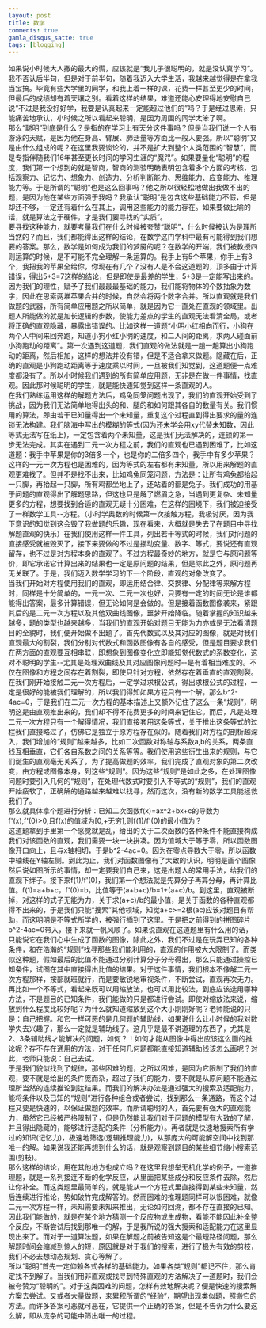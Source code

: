 ```yaml
---
layout: post
title: 数学
comments: true
gamla_disqus_satte: true
tags: [blogging]
---
```

如果说小时候大人撒的最大的慌，应该就是“我儿子很聪明的，就是没认真学习”。我不否认后半句，但是对于前半句，随着我迈入大学生活，我越来越觉得是在拿我当宝搞。毕竟有些大学里的同学，和我上着一样的课，花费一样甚至更少的时间，但最后的成绩却有着天壤之别。看着这样的结果，难道还能心安理得地安慰自己说“不过是我没好好学，我要是认真起来一定能超过他们的”吗？于是经过思索，只能痛苦地承认，小时候之所以看起来聪明，是因为周围的同学太笨了啊。<br>
那么“聪明”到底是什么？是指的在学习上有天分这件事吗？但是当我们说一个人有游泳的天赋，是因为他在身高、臂展、肺活量等方面比一般人要强。所以“聪明”又是由什么组成的呢？在这里我要谈论的，并不是扩大到整个人类范围的“智慧”，而是专指伴随我们16年甚至更长时间的学习生涯的“魔咒”。如果要量化“聪明”的程度，我们第一个想到的就是智商，智商的测验明确表明包含着多个方面的考核，包括观察力、记忆力、想象力、创造力、分析判断能力、思维能力、应变能力、推理能力等。于是所谓的“聪明”也是这么回事吗？他之所以很轻松地做出我做不出的题，是因为他在某些方面强于我吗？我承认“聪明”是包含这些基础能力不假，但是却还不够，一定还有着什么在其上，调用这些能力的能力存在。如果要做比喻的话，就是算法之于硬件，才是我们要寻找的“实质”。<br>
要寻找这种能力，就要考量我们在什么时候被夸赞“聪明”，什么时候被认为是理所当然的？而且，我们都能得出这样的结论，在数学这门学科中最有可能得到我们想要的答案。那么，数学是如何成为我们的梦魇的呢？在数学的开端，我们被教授四则运算的时候，是不可能不完全理解一条运算的。我手上有5个苹果，你手上有3个，我把我的苹果全给你，你现在有几个？没有人是不会这道题的，顶多由于计算错误，得出5+3=7这样的结论，但是即使是最差的学生，5+3是一定能写出来的。因为我们的理性，赋予了我们最最最基础的能力，我们能将物体的个数抽象为数字，因此在思索两堆苹果合并的时候，自然会将两个数字合并。所以直观就是我们做题的武器，所有简单应用题之所以简单，就是因为它一直处在直观的领域里。出题人所能做的就是加长逻辑的步数，使能力差点的学生的直观无法看清全局，或者将正确的直观隐藏，暴露出错误的。比如这样一道题“小明小红相向而行，小狗在两个人中间来回奔跑，知道小狗小红小明的速度，和二人间的距离，求两人碰面前小狗跑动的距离”。第一次遇到这道题，我们直观的做法就是一趟一趟算出小狗跑动的距离，然后相加，这样的想法并没有错，但是不适合拿来做题。隐藏在后，正确的直观是小狗跑动距离等于速度乘以时间，一旦被我们知觉到，这道题便一点难度都没有了。所以小时候我们遇到的所有简单应用题，无非是在做一件事情，找直观。因此那时候聪明的学生，就是能快速知觉到这样一条直观的人。<br>
在我们熟练运用这样的解题方法后，鸡兔同笼问题出现了，我们的直观开始受到了挑战，因为我们无法简单地得出头的和、腿的和如何跟其各自的数量有关。我们惯用的算法，即由若干已知量得出一个未知量，重复这个过程直到得出要求的量的连锁无法构建。我们脑海中写出的模糊的等式(因为还未学会用xy代替未知数，因此等式无法写在纸上)，一定包含着两个未知量，这是我们无法解决的，连锁的第一步无法完成。其实在遇到二元一次方程之前，我们的直观也已遇到困难了，比如这道题：我手中苹果是你的3倍多一个，也是你的二倍多四个，我手中有多少苹果？这样的一元一次方程也是困难的，因为等式的左右都有未知量，所以用来解题的直观更难找了。但并不是找不出来，比如鸡兔同笼问题，方法是：让所有鸡兔都抬起一只脚，再抬起一只脚，所有鸡都坐地上了，还站着的都是兔子。我们成功的用基于问题的直观得出了解题思路，但这也只是解了燃眉之急，当遇到更复杂、未知量更多的方程，想要找到合适的直观无疑十分困难，在这样的困境下，我们被迫接受了一样数学工具--方程。（小时学奥数的时候第一次接触方程，我极讨厌，因为我下意识的知觉到这会毁了我做题的乐趣，现在看来，大概就是失去了在题目中寻找解题直观的快乐）在我们使用这样一件工具，列出若干等式的时候，我们对问题的直接感受就被毁灭了，接下来要做的不过是挪动变量、数字、等式，要说还有直观留存，也不过是对方程本身的直观了。不过方程最奇妙的地方，就是它与原问题等价，即它承诺它计算出来的结果也一定是原问题的结果，但是除此之外，原问题再无关联了。于是，我们迈入数学学习的下一个阶段，直观的对象改变了。<br>
当我们开始对方程使用我们的直观，即运用结合律、交换律、分配律等来解方程时，同样是十分简单的，一元一次、二元一次也好，只要有一定的时间无论是谁都能得出答案，最多计算错误，但无论如何是会做的。但是接着函数图像袭来，紧跟其后的是二元一次方程以及其他双曲线图像，噩梦开始降临。随着掌握的知识越来越多，题的类型也越来越多，当我们的直观开始对题目无能为力亦或是无法看清题目的全貌时，我们便开始做不出题了。首先代数式以及其对应的图像，就是对我们直观最大的割裂，我们分别对代数式和函数图像有各自的感受，但是题目要求我们在两方面的直观要互相串联，即想象到图像变化立即能知觉代数式的系数变化，这对不聪明的学生--尤其是处理双曲线及其对应图像问题时--是有着相当难度的。不仅在图像和方程之间存在着割裂，即使只针对方程，依然存在着垂直的直观割裂。在我们刚开始接触二元一次方程后，一定学过求根公式，得出求根公式的过程，一定是很好的能被我们理解的，所以我们得知如果方程只有一个解，那么b^2-4ac=0，于是我们在二元一次方程的基本描述上又额外记住了这么一条“规则”，明明这是由直观推出来的，我们却不得不花费更多的时间来记住它。而后，凡是处理二元一次方程只有一个解得情况，我们直接套用这条等式，关于推出这条等式的过程我们直接略过了，仿佛它是独立于原方程存在似的。随着我们对方程的剖析越深入，我们增加的“规则”越来越多，比如二次函数对称轴与系数a,b的关系，两条直线互相垂直，它们各自系数之间的关系等等。我们使用这些衍生出来的规则，与它们诞生的直观毫无关系了，为了提高做题的效率，我们完成了直观对象的第二次改变，由方程或图像本身，到这些“规则”。因为这些“规则”是如此之多，在处理图像问题时要引入几何的“规则”，在处理代数式时要引入不等式的“规则”，我们的直观开始疲软了，正确解的通路越来越难以找寻，然而这次，没有新的数学工具能拯救我们了。<br>
那么就具体拿个题进行分析：已知二次函数f(x)=ax^2+bx+c的导数为f'(x),f'(0)>0,且f(x)的值域为[0,+无穷],则f(1)/f'(0)的最小值为？<br>
这道题拿到手里第一个感觉就是乱，给出的关于二次函数的各种条件不能直接构成我们对该函数的直观，我们需要一块一块拼凑。因为值域大于等于零，所以函数图像开口向上，且与x轴相切，于是b^2-4ac=0。因为在零点导数大于零，所以函数中轴线在Y轴左侧。到此为止，我们对函数图像有了大致的认识，明明是画个图像然后说如图所示的事情，却一定要我们自己来，这是出题人的常用手法，给我们的直观下绊子。接下来f(1)/f'(0)，我们第一个想法就是先算分子再算分母，再计算比值。f(1)=a+b+c，f'(0)=b，比值等于(a+b+c)/b=1+(a+c)/b。到这里，直观被断掉，对这样的式子无能为力，关于求(a+c)/b的最小值，是关于函数的各种直观都得不出来的，于是我们只能“搜索”其他领域，知觉a+c>=2根(ac)应该对题目有帮助，而这明明是不等式所学的，被强行插到了这里。于是把之前得到的拼图碎片b^2-4ac=0带入，接下来就一帆风顺了。如果说直观在这道题里有什么用的话，只能说它在我们心中生成了函数的图像，除此之外，我们不过是在玩弄已知的各种条件，和在浩瀚的“规则”找寻那些我们能利用的，直观的作用被大大限制了。而类似这种题，假如最后的比值不能通过分别计算分子分母得出，那么只能通过操控已知条件，试图在其中直接得出比值的结果。对于这件事情，我们根本不像解二元一次方程那样，按部就班就行，而是要敏锐地审视条件，不断尝试，直观再次无力。再比如一个不等式，看起来既可以用缩放法，也可以用比较法，到底应该选用哪种方法，不是题目的已知条件，我们能做的只是都进行尝试。即使对缩放法来说，缩放到什么程度比较好呢？为什么就知道缩放到这个大小刚刚好呢？老师能说的只是：自己把握。和它一样可恶的是几何题的辅助线，如果说什么让小时候的我对数学失去兴趣了，那么一定就是辅助线了。这几乎是最不讲道理的东西了，尤其是2、3条辅助线才能解决的问题，如何？！如何才能从图像中得出应该这么画的推论呢？存不存在通用的方法，对于任何几何题都能直接知道辅助线该怎么画呢？对此，老师只能说：自己去试。<br>
于是我们貌似找到了规律，那些困难的题，之所以困难，是因为它限制了我们的直观，要不就是给出的条件庞而杂，超过了我们的能力，要不就是从原问题不能通过理所当然的连续推论到达结果。而我们的解决办法是通过强大的搜索及适配能力，能将条件以及已知的“规则”进行各种组合或者尝试，找到那么一条通路，而这个过程又要是快速的，以保证做题的效率。而所谓聪明的人，首先要有强大的直观能力，虽然它已经被严格限制了，但是仍然能让我们对于问题的模型有大致的了解，并且得出隐藏的，能够进行适配的条件（分析能力）。再者就是快速地搜索所有学过的知识(记忆力)，极速地筛选(逻辑推理能力)，从那庞大的可能解空间中找到那唯一的解。如果说我还能再想到什么的话，就是观察到题目的某些细节缩小搜索范围(剪枝)。<br>
那么这样的结论，用在其他地方也成立吗？在这里我想举无机化学的例子，一道推理题，就是一系列接连不断的化学反应，从里面把某些成分和反应条件去除，然后让你补全。而这类题里最简单的，就是能从一个方程式里直接得到某些未知量，然后连续进行推论，势如破竹完成解答的。然而困难的推理题同样可以很困难，就像二元一次方程一样，未知需要未知来推出，无论如何回溯，都不存在直接的已知。因此我们能做的，就是在某个地方猜测一个反应物或生成物，看能不能因此补全整个反应，不断尝试后找到那唯一的解，于是我所说的强大搜索和适配能力在这里显现出来了。而对于一道算法题，如果在解题之前被告知这是个最短路径问题，那么解题时间会缩减到惊人的短，原因就是对于我们的搜索，进行了极为有效的剪枝，我们不必去想动态规划、贪心等解了。<br>
所以“聪明”首先一定仰赖各式各样的基础能力，如果各类“规则”都记不住，那么肯定找不到解了。当我们用非直观或找寻到特殊直观的方法解决了一道题时，我们会被夸赞为“聪明的”。对于这类困难的问题，怎样有效地解决呢？便是快速的搜索解方案去尝试。又或者大量做题，来累积所谓的“经验”，期望出现类似题，照搬它的方法。而许多答案可恶就可恶在，它提供一个正确的答案，但是不告诉为什么要这么解，即从庞杂的可能中筛出唯一的过程。
